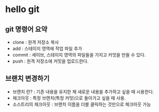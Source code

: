 # hello git

## git 명령어 요약

- clone : 원격 저장소 복사
- add : 스테이지 영역에 작업 파일 추가
- commit : 세이브, 스테이지 영역의 파일들을 가지고 커밋을 만들 수 있다.
- push : 원격 저장소에 커밋을 업로드한다.
 
##  브랜치 변경하기

- 브랜치 란? : 기존 내용을 유지한 채 새로운 내용을 추가하고 싶을 때 시용한다. 
- 체크아웃 : 특정 브랜치(특정 커밋)으로 돌아가고 싶을 때 사용. 
- 소스트리의 체크아웃 : 브랜치 이름을 더블 클릭하는 것만으로 체크아웃 가능